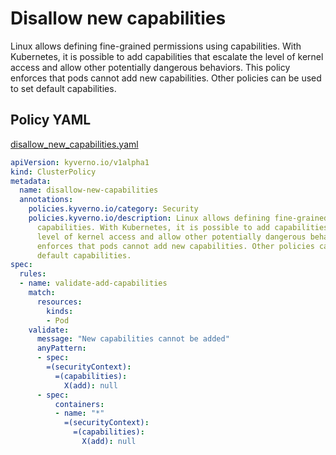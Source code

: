 # Disallow new capabilities

Linux allows defining fine-grained permissions using
capabilities. With Kubernetes, it is possible to add capabilities that escalate the
level of kernel access and allow other potentially dangerous behaviors. This policy 
enforces that pods cannot add new capabilities. Other policies can be used to set 
default capabilities. 

## Policy YAML

[disallow_new_capabilities.yaml](best_practices/disallow_new_capabilities.yaml)

````yaml
apiVersion: kyverno.io/v1alpha1
kind: ClusterPolicy
metadata:
  name: disallow-new-capabilities
  annotations:
    policies.kyverno.io/category: Security
    policies.kyverno.io/description: Linux allows defining fine-grained permissions using
      capabilities. With Kubernetes, it is possible to add capabilities that escalate the
      level of kernel access and allow other potentially dangerous behaviors. This policy 
      enforces that pods cannot add new capabilities. Other policies can be used to set 
      default capabilities. 
spec:
  rules:
  - name: validate-add-capabilities
    match:
      resources:
        kinds:
        - Pod
    validate:
      message: "New capabilities cannot be added"
      anyPattern:
      - spec:
        =(securityContext):
          =(capabilities):
            X(add): null
      - spec:
          containers:
          - name: "*"
            =(securityContext):
              =(capabilities):
                X(add): null

````
